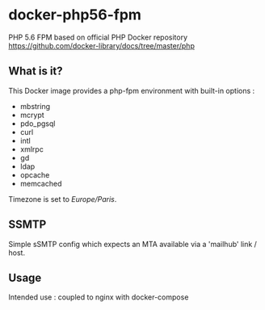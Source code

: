 # docker-php56-fpm
PHP 5.6 FPM based on official PHP Docker repository
https://github.com/docker-library/docs/tree/master/php

## What is it?
This Docker image provides a php-fpm environment with built-in options :
 - mbstring
 - mcrypt
 - pdo_pgsql
 - curl
 - intl
 - xmlrpc
 - gd
 - ldap
 - opcache
 - memcached

Timezone is set to _Europe/Paris_.

## SSMTP
Simple sSMTP config which expects an MTA available via a 'mailhub' link / host.

## Usage
Intended use : coupled to nginx with docker-compose
